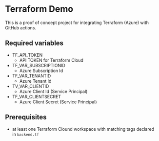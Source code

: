 # Terraform Demo

This is a proof of concept project for integrating Terraform (Azure) with GitHub actions.

## Required variables

-   TF_API_TOKEN
    -   API TOKEN for Terraform Cloud
-   TF_VAR_SUBSCRIPTIONID
    -   Azure Subscription Id
-   TF_VAR_TENANTID
    -   Azure Tenant Id
-   TV_VAR_CLIENTID
    -   Azure Client Id (Service Principal)
-   TF_VAR_CLIENTSECRET
    -   Azure Client Secret (Service Principal)

## Prerequisites

-   at least one Terraform Clound workspace with matching tags declared in `backend.tf`
